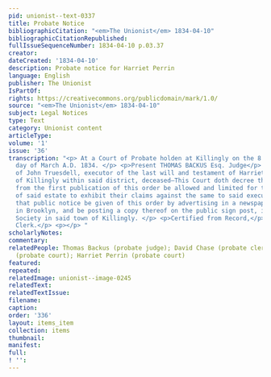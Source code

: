 ```yaml
---
pid: unionist--text-0337
title: Probate Notice
bibliographicCitation: "<em>The Unionist</em> 1834-04-10"
bibliographicCitationRepublished: 
fullIssueSequenceNumber: 1834-04-10 p.03.37
creator: 
dateCreated: '1834-04-10'
description: Probate notice for Harriet Perrin
language: English
publisher: The Unionist
IsPartOf: 
rights: https://creativecommons.org/publicdomain/mark/1.0/
source: "<em>The Unionist</em> 1834-04-10"
subject: Legal Notices
type: Text
category: Unionist content
articleType: 
volume: '1'
issue: '36'
transcription: "<p> At a Court of Probate holden at Killingly on the 8 <sup>th</sup>
  day of March A.D. 1834. </p> <p>Present THOMAS BACKUS Esq. Judge</p> <p> On motion
  of John Truesdell, executor of the last will and testament of Harriet Perrin late
  of Killingly within said district, deceased—This Court doth decree that six months
  from the first publication of this order be allowed and limited for the creditors
  of said estate to exhibit their claims against the same to said executor—And directs
  that public notice be given of this order by advertising in a newspaper published
  in Brooklyn, and be posting a copy thereof on the public sign post, in the East
  Society in said town of Killingly. </p> <p>Certified from Record,</p> <p>DAVID CHASE,
  Clerk.</p> <p></p> "
scholarlyNotes: 
commentary: 
relatedPeople: Thomas Backus (probate judge); David Chase (probate clerk); John Truesdell
  (probate court); Harriet Perrin (probate court)
featured: 
repeated: 
relatedImage: unionist--image-0245
relatedText: 
relatedTextIssue: 
filename: 
caption: 
order: '336'
layout: items_item
collection: items
thumbnail: 
manifest: 
full: 
! '': 
---
```

